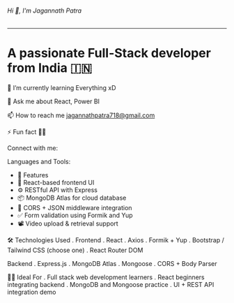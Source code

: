   ###### Hi 👋, I'm Jagannath Patra  
---

# A passionate Full-Stack developer from India 🇮🇳

🌱 I’m currently learning Everything xD

💬 Ask me about React, Power BI

📫 How to reach me jagannathpatra718@gmail.com

⚡ Fun fact 🧑‍💻

Connect with me:
  

Languages and Tools:
                      
-  🚀 Features
-  🧩 React-based frontend UI
-  ⚙️ RESTful API with Express
-  📦 MongoDB Atlas for cloud database
-  🔐 CORS + JSON middleware integration
-  ✅ Form validation using Formik and Yup
-  📽️ Video upload & retrieval support

🛠️ Technologies Used
.  Frontend
.  React
.  Axios
.  Formik + Yup
.  Bootstrap / Tailwind CSS (choose one)
.  React Router DOM


Backend
.  Express.js
.  MongoDB Atlas
.  Mongoose
.  CORS + Body Parser


🧑‍🎓 Ideal For
.  Full stack web development learners
.  React beginners integrating backend
.  MongoDB and Mongoose practice
.  UI + REST API integration demo


<!--
**Jagannath741/Jagannath741** is a ✨ _special_ ✨ repository because its `README.md` (this file) appears on your GitHub profile.

Here are some ideas to get you started:

- 🔭 I’m currently working on ...
- 🌱 I’m currently learning ...
- 👯 I’m looking to collaborate on ...
- 🤔 I’m looking for help with ...
- 💬 Ask me about ...
- 📫 How to reach me: ...
- 😄 Pronouns: ...
- ⚡ Fun fact: ...
-->
